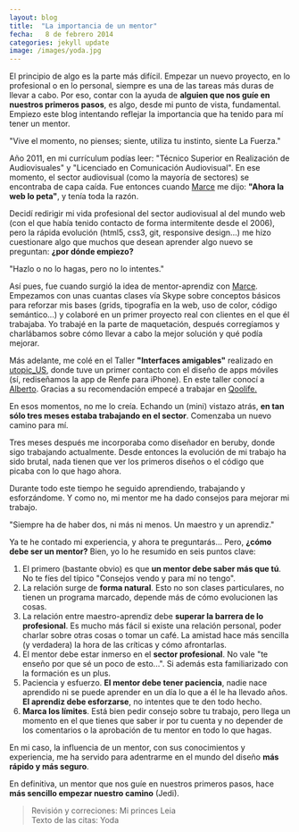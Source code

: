 ```yaml
---
layout: blog
title:  "La importancia de un mentor"
fecha:   8 de febrero 2014
categories: jekyll update
image: /images/yoda.jpg
---
```

<div class="post_text">

<p>El principio de algo es la parte más difícil. Empezar un nuevo proyecto, en lo profesional o en lo personal, siempre es una de las tareas más duras de llevar a cabo. Por eso, contar con la ayuda de <strong>alguien que nos guíe en nuestros primeros pasos</strong>, es algo, desde mi punto de vista, fundamental. Empiezo este blog intentando reflejar la importancia que ha tenido para mí tener un mentor.</p>

<p class="post_quote">"Vive el momento, no pienses; siente, utiliza tu instinto, siente La Fuerza."</p>

<p>Año 2011, en mi currículum podías leer: "Técnico Superior en Realización de Audiovisuales" y "Licenciado en Comunicación Audiovisual". En ese momento, el sector audiovisual (como la mayoría de sectores) se encontraba de capa caída. Fue entonces cuando <a href="http://twitter.com/marcelinollano" target="_blank">Marce</a> me dijo: <strong>"Ahora la web lo peta"</strong>, y tenía toda la razón.</p>

<p>Decidí redirigir mi vida profesional del sector audiovisual al del mundo web (con el que había tenido contacto de forma intermitente desde el 2006), pero la rápida evolución (html5, css3, git, responsive design...) me hizo cuestionare algo que muchos que desean aprender algo nuevo se preguntan: <strong>¿por dónde empiezo?</strong></p>

<p class="post_quote">"Hazlo o no lo hagas, pero no lo intentes."</p>

<p>Así pues, fue cuando surgió la idea de mentor-aprendiz con <a href="http://www.marcelinollano.com" target="_blank">Marce</a>.  Empezamos con unas cuantas clases vía Skype sobre conceptos básicos para reforzar mis bases (grids, tipografía en la web, uso de color, código semántico...) y colaboré en un primer proyecto real con clientes en el que él trabajaba. Yo trabajé en la parte de maquetación, después corregíamos y charlábamos sobre cómo llevar a cabo la mejor solución y qué podía mejorar.</p>

<p>Más adelante, me colé en el Taller <strong>"Interfaces amigables"</strong> realizado en <a href="http://www.utopicus.es/es" target="_blank">utopic_US</a>, donde tuve un primer contacto con el diseño de apps móviles (sí, rediseñamos la app de Renfe para iPhone). En este taller conocí a <a href="https://twitter.com/afcapel" target="_blank">Alberto</a>. Gracias a su recomendación empecé a trabajar en <a href="https://qoolife.com/" target="_blank">Qoolife.</a></p>

<p>En esos momentos, no me lo creía. Echando un (mini) vistazo atrás, <strong>en tan sólo tres meses estaba trabajando en el sector</strong>. Comenzaba un nuevo camino para mí.</p>

<p>Tres meses después me incorporaba como diseñador en beruby, donde sigo trabajando actualmente. Desde entonces la evolución de mi trabajo ha sido brutal, nada tienen que ver los primeros diseños o el código que picaba con lo que hago ahora.</p>

<p>Durante todo este tiempo he seguido aprendiendo, trabajando y esforzándome. Y como no, mi mentor me ha dado consejos para mejorar mi trabajo.</p>

<p class="post_quote">"Siempre ha de haber dos, ni más ni menos. Un maestro y un aprendiz."</p>

<p>Ya te he contado mi experiencia, y ahora te preguntarás... Pero, <strong>¿cómo debe ser un mentor?</strong> Bien, yo lo he resumido en seis puntos clave:</p>

<ol>

<li>El primero (bastante obvio) es que <strong>un mentor debe saber más que tú</strong>. No te fíes del típico "Consejos vendo y para mí no tengo".</li>

<li>La relación surge de <strong>forma natural</strong>. Esto no son clases particulares, no tienen un programa marcado, depende más de cómo evolucionen las cosas.</li>

<li>La relación entre maestro-aprendiz debe <strong>superar la barrera de lo profesional</strong>. Es mucho más fácil si existe una relación personal, poder charlar sobre otras cosas o tomar un café. La amistad hace más sencilla (y verdadera) la hora de las críticas y cómo afrontarlas.</li>

<li>El mentor debe estar inmerso en el <strong>sector profesional</strong>. No vale "te enseño por que sé un poco de esto...". Si además esta familiarizado con la formación es un plus.</li>

<li>Paciencia y esfuerzo. <strong>El mentor debe tener paciencia</strong>, nadie nace aprendido ni se puede aprender en un día lo que a él le ha llevado años. <strong>El aprendiz debe esforzarse</strong>, no intentes que te den todo hecho.</li>

<li><strong>Marca los límites</strong>. Está bien pedir consejo sobre tu trabajo, pero llega un momento en el que tienes que saber ir por tu cuenta y no depender de los comentarios o la aprobación de tu mentor en todo lo que hagas.</li>
</ol>

<p>En mi caso, la influencia de un mentor, con sus conocimientos y experiencia, me ha servido para adentrarme en el mundo del diseño <strong>más rápido y más seguro</strong>.</p>

<p>En definitiva, un mentor que nos guíe en nuestros primeros pasos, hace <strong>más sencillo empezar nuestro camino</strong> (Jedi).</p>

<blockquote>
Revisión y correciones: Mi princes Leia<br>
Texto de las citas: Yoda<br>
</blockquote>

</div>






